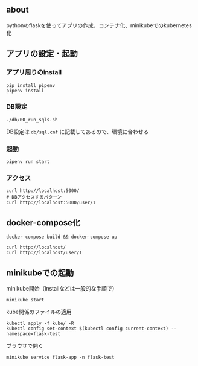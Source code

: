 ## about

pythonのflaskを使ってアプリの作成、コンテナ化、minikubeでのkubernetes化

## アプリの設定・起動

### アプリ周りのinstall
```
pip install pipenv
pipenv install
```

### DB設定

```
./db/00_run_sqls.sh
```

DB設定は `db/sql.cnf` に記載してあるので、環境に合わせる

### 起動

```
pipenv run start
```

### アクセス

```
curl http://localhost:5000/
# DBアクセスするパターン
curl http://localhost:5000/user/1
```

## docker-compose化

```
docker-compose build && docker-compose up
```

```
curl http://localhost/
curl http://localhost/user/1
```

## minikubeでの起動

minikube開始（installなどは一般的な手順で）
```
minikube start
```

kube関係のファイルの適用
```
kubectl apply -f kube/ -R
kubectl config set-context $(kubectl config current-context) --namespace=flask-test
```

ブラウザで開く
```
minikube service flask-app -n flask-test
```

